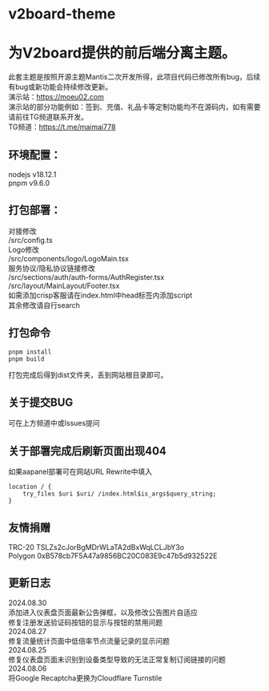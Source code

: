 # v2board-theme

# 为V2board提供的前后端分离主题。
此套主题是按照开源主题Mantis二次开发所得，此项目代码已修改所有bug，后续有bug或新功能会持续修改更新。\
演示站：https://moeu02.com  
演示站的部分功能例如：签到、充值、礼品卡等定制功能均不在源码内，如有需要请前往TG频道联系开发。\
TG频道：https://t.me/maimai778

## 环境配置：
nodejs v18.12.1\
pnpm v9.6.0

## 打包部署：
对接修改\
/src/config.ts\
Logo修改\
/src/components/logo/LogoMain.tsx\
服务协议/隐私协议链接修改\
/src/sections/auth/auth-forms/AuthRegister.tsx\
/src/layout/MainLayout/Footer.tsx\
如需添加crisp客服请在index.html中head标签内添加script\
其余修改请自行search

## 打包命令
```
pnpm install
pnpm build
```
打包完成后得到dist文件夹，丢到网站根目录即可。

## 关于提交BUG
可在上方频道中或Issues提问

## 关于部署完成后刷新页面出现404
如果aapanel部署可在网站URL Rewrite中填入
```
location / {  
    try_files $uri $uri/ /index.html$is_args$query_string;  
}
```

## 友情捐赠
TRC-20 TSLZs2cJorBgMDrWLaTA2dBxWqLCLJbY3o\
Polygon 0xB578cb7F5A47a9856BC20C083E9c47b5d932522E


## 更新日志
2024.08.30\
添加进入仪表盘页面最新公告弹框，以及修改公告图片自适应\
修复注册发送验证码按钮的显示与按钮的禁用问题\
2024.08.27\
修复流量统计页面中低倍率节点流量记录的显示问题\
2024.08.25\
修复仪表盘页面未识别到设备类型导致的无法正常复制订阅链接的问题\
2024.08.06\
将Google Recaptcha更换为Cloudflare Turnstile
